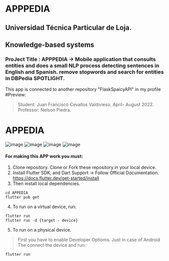 # APPPEDIA
## Universidad Técnica Particular de Loja.
## Knowledge-based systems  
### ProJect Title : APPPEDIA -> Mobile application that consults entities and does a small NLP process detecting sentences in English and Spanish. remove stopwords and search for entities in DBPedia SPOTLIGHT.
This app is connected to another repository "FlaskSpaicyAPI" in my profile
#Preview:

> Student: Juan Francisco Cevallos Valdivieso. April- August 2022. Professor: Nelson Piedra.
# APPEDIA
![image](https://user-images.githubusercontent.com/39884712/182514112-6ab505df-029c-4a69-b154-badc6ef24088.png)
![image](https://user-images.githubusercontent.com/39884712/182514122-44d8adca-ee35-433b-a354-c5b7a7849bc8.png)
![image](https://user-images.githubusercontent.com/39884712/182514132-36841afa-40dc-4405-a1e4-5dd680a5307f.png)
![image](https://user-images.githubusercontent.com/39884712/182514138-42b05c18-4210-4cfd-a0d1-7581544c20f5.png)

#### For making this APP work you must:
1. Clone repository.
Clone or Fork these repository in your local device.
2. Install Flutter SDK, and Dart Support -> Follow Official Documentation. https://docs.flutter.dev/get-started/install
3. Then install local dependencies.
```
cd APPEDIA
flutter pub get
```
4. To run on a virtual device, run:
```
flutter run 
flutter run -d {target - device}
```
5. To run on a physical device.
>First you have to enable Developer Optioms. Just in case of Android
The connect the device and run:
```
flutter run 
```

